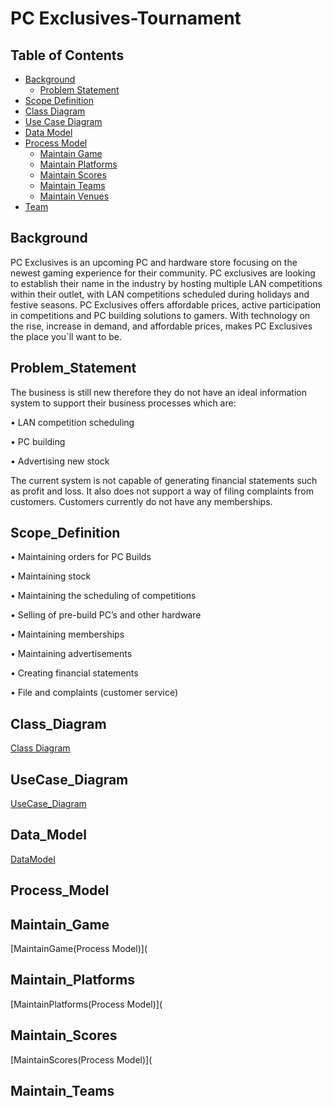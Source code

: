 # PC Exclusives-Tournament

## Table of Contents

- [Background](#Background)
  - [Problem Statement](#Problem_Statement)
- [Scope Definition](#Scope_Definition)
- [Class Diagram](#Class_Diagram)
- [Use Case Diagram](#UseCase_Diagram)
- [Data Model](#Data_Model)
- [Process Model](#Process_Model)
  - [Maintain Game](#Maintain_Game)
  - [Maintain Platforms](#Maintain_Platforms)
  - [Maintain Scores](#Maintain_Scores)
  - [Maintain Teams](#Maintain_Teams)
  - [Maintain Venues](#Maintain_Venues)
- [Team](#Team)

## Background

PC Exclusives is an upcoming PC and hardware store focusing on the newest gaming experience for their community.
PC exclusives are looking to establish their name in the industry by hosting multiple LAN competitions within their outlet, with LAN competitions scheduled during holidays and festive seasons. PC Exclusives offers affordable prices, active participation in competitions and PC building solutions to gamers.
With technology on the rise, increase in demand, and affordable prices, makes PC Exclusives the place you`ll want to be.

## Problem_Statement

The business is still new therefore they do not have an ideal information system to support their business processes which are:

•	LAN competition scheduling

•	PC building 

•	Advertising new stock

The current system is not capable of generating financial statements such as profit and loss.
It also does not support a way of filing complaints from customers.
Customers currently do not have any memberships.

## Scope_Definition

•	Maintaining orders for PC Builds

•	Maintaining stock

•	Maintaining the scheduling of competitions

•	Selling of pre-build PC’s and other hardware

•	Maintaining memberships

•	Maintaining advertisements

•	Creating financial statements

•	File and complaints (customer service)

## Class_Diagram

[Class Diagram](https://github.com/TshimbiluniRSA/CMPG223-GROUP-PROJECT/blob/main/Files/Class%20Diagram.pdf)

## UseCase_Diagram

[UseCase_Diagram](https://github.com/TshimbiluniRSA/CMPG223-GROUP-PROJECT/blob/main/Files/UseCase_Diagram.png)

## Data_Model

[DataModel](https://github.com/TshimbiluniRSA/CMPG223-GROUP-PROJECT/blob/main/Files/DataModel.pdf)

## Process_Model

## Maintain_Game

[MaintainGame(Process Model)](

## Maintain_Platforms

[MaintainPlatforms(Process Model)](

## Maintain_Scores

[MaintainScores(Process Model)](

## Maintain_Teams


